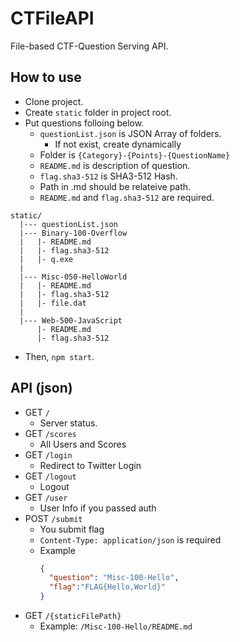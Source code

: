 # CTFileAPI
File-based CTF-Question Serving API.

## How to use
- Clone project.
- Create ``static`` folder in project root.
- Put questions folloing below.
  - ``questionList.json`` is JSON Array of folders.
    - If not exist, create dynamically
  - Folder is ``{Category}-{Points}-{QuestionName}``
  - ``README.md`` is description of question.
  - ``flag.sha3-512`` is SHA3-512 Hash.
  - Path in .md should be relateive path.
  - ``README.md`` and ``flag.sha3-512`` are required.

```
static/
  |--- questionList.json
  |--- Binary-100-Overflow
  |   |- README.md
  |   |- flag.sha3-512
  |   |- q.exe
  |
  |--- Misc-050-HelloWorld
  |   |- README.md
  |   |- flag.sha3-512
  |   |- file.dat
  |
  |--- Web-500-JavaScript
      |- README.md
      |- flag.sha3-512
```

- Then, ``npm start``.

## API (json)
- GET ``/``
  - Server status.
- GET ``/scores``
  - All Users and Scores
- GET ``/login``
  - Redirect to Twitter Login
- GET ``/logout``
  - Logout
- GET ``/user``
  - User Info if you passed auth
- POST ``/submit``
  - You submit flag
  - ``Content-Type: application/json`` is required
  - Example
    ```json
    {
      "question": "Misc-100-Hello",
      "flag":"FLAG{Hello,World}"
    }
    ```
- GET ``/{staticFilePath}``
  - Example: ``/Misc-100-Hello/README.md``
